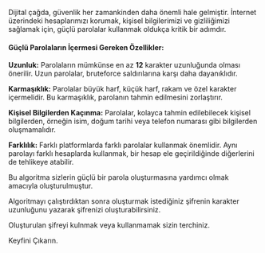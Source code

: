 Dijital çağda, güvenlik her zamankinden daha önemli hale gelmiştir. İnternet üzerindeki hesaplarımızı korumak, kişisel bilgilerimizi ve gizliliğimizi sağlamak için, güçlü parolalar kullanmak oldukça kritik bir adımdır.

<h4>Güçlü Parolaların İçermesi Gereken Özellikler:</h4>

<b>Uzunluk:</b> Parolaların mümkünse en az <b>12</b> karakter uzunluğunda olması önerilir. Uzun parolalar, bruteforce saldırılarına karşı daha dayanıklıdır.

<b>Karmaşıklık:</b> Parolalar büyük harf, küçük harf, rakam ve özel karakter içermelidir. Bu karmaşıklık, parolanın tahmin edilmesini zorlaştırır.

<b>Kişisel Bilgilerden Kaçınma:</b> Parolalar, kolayca tahmin edilebilecek kişisel bilgilerden, örneğin isim, doğum tarihi veya telefon numarası gibi bilgilerden oluşmamalıdır.

<b>Farklılık:</b> Farklı platformlarda farklı parolalar kullanmak önemlidir. Aynı parolayı farklı hesaplarda kullanmak, bir hesap ele geçirildiğinde diğerlerini de tehlikeye atabilir.

Bu algoritma sizlerin güçlü bir parola oluşturmasına yardımcı olmak amacıyla oluşturulmuştur.

Algoritmayı çalıştırdıktan sonra oluşturmak istediğiniz şifrenin karakter uzunluğunu yazarak şifrenizi oluşturabilirsiniz.

Oluşturulan şifreyi kulnmak veya kullanmamak sizin terchiniz.

Keyfini Çıkarın.
